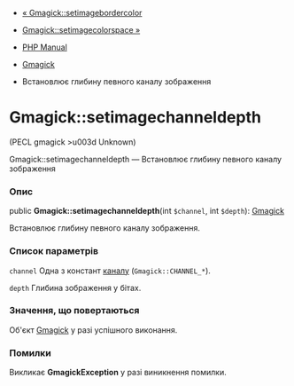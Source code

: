 - [« Gmagick::setimagebordercolor](gmagick.setimagebordercolor.md)
- [Gmagick::setimagecolorspace »](gmagick.setimagecolorspace.md)

- [PHP Manual](index.md)
- [Gmagick](class.gmagick.md)
- Встановлює глибину певного каналу зображення

# Gmagick::setimagechanneldepth

(PECL gmagick \>u003d Unknown)

Gmagick::setimagechanneldepth — Встановлює глибину певного
каналу зображення

### Опис

public **Gmagick::setimagechanneldepth**(int `$channel`, int `$depth`):
[Gmagick](class.gmagick.md)

Встановлює глибину певного каналу зображення.

### Список параметрів

`channel`
Одна з констант
[каналу](gmagick.constants.md#gmagick.constants.channel)
(`Gmagick::CHANNEL_*`).

`depth`
Глибина зображення у бітах.

### Значення, що повертаються

Об'єкт [Gmagick](class.gmagick.md) у разі успішного виконання.

### Помилки

Викликає **GmagickException** у разі виникнення помилки.
